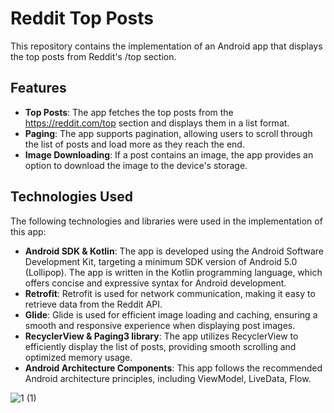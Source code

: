 # Reddit Top Posts

This repository contains the implementation of an Android app that displays the top posts from Reddit's /top section.

## Features

- **Top Posts**: The app fetches the top posts from the https://reddit.com/top section and displays them in a list format.
- **Paging**: The app supports pagination, allowing users to scroll through the list of posts and load more as they reach the end.
- **Image Downloading**: If a post contains an image, the app provides an option to download the image to the device's storage.

## Technologies Used

The following technologies and libraries were used in the implementation of this app:

- **Android SDK & Kotlin**: The app is developed using the Android Software Development Kit, targeting a minimum SDK version of Android 5.0 (Lollipop). The app is written in the Kotlin programming language, which offers concise and expressive syntax for Android development.
- **Retrofit**: Retrofit is used for network communication, making it easy to retrieve data from the Reddit API.
- **Glide**: Glide is used for efficient image loading and caching, ensuring a smooth and responsive experience when displaying post images.
- **RecyclerView & Paging3 library**: The app utilizes RecyclerView to efficiently display the list of posts, providing smooth scrolling and optimized memory usage.
- **Android Architecture Components**: This app follows the recommended Android architecture principles, including ViewModel, LiveData, Flow.


![1 (1)](https://github.com/khodosyaroslav/RedditTopPosts/assets/90519548/3a4a4837-bdbe-4260-957e-5fd3cfa44a34)
